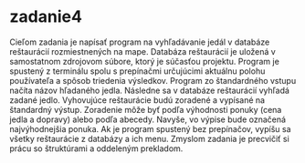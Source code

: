 # zadanie4
Cieľom zadania je napísať program na vyhľadávanie jedál v databáze reštaurácií rozmiestnených na mape. Databáza reštaurácií je uložená v samostatnom zdrojovom súbore, ktorý je súčasťou projektu. Program je spustený z terminálu spolu s prepínačmi určujúcimi aktuálnu polohu používateľa a spôsob triedenia výsledkov. Program zo štandardného vstupu načíta názov hľadaného jedla. Následne sa v databáze reštaurácií vyhľadá zadané jedlo. Vyhovujúce reštaurácie budú zoradené a vypísané na štandardný výstup. Zoradenie môže byť podľa výhodnosti ponuky (cena jedla a dopravy) alebo podľa abecedy. Navyše, vo výpise bude označená najvýhodnejšia ponuka. Ak je program spustený bez prepínačov, vypíšu sa všetky reštaurácie z databázy a ich menu. Zmyslom zadania je precvičiť si prácu so štruktúrami a oddeleným prekladom.
